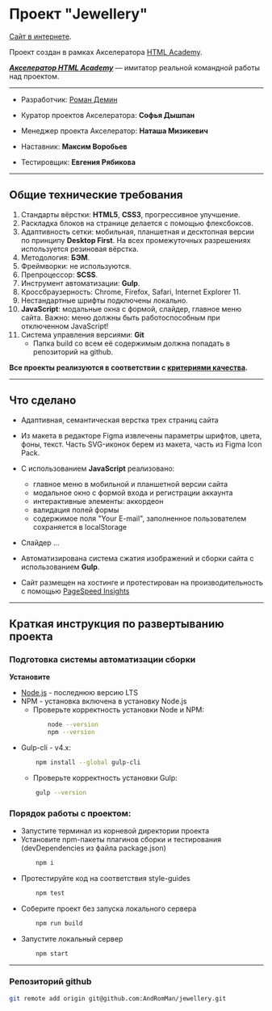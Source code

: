 # Проект "Jewellery"

  [Сайт в интернете](https://demindesign.ru/jewellery/).

Проект создан в рамках Акселератора [HTML Academy](https://htmlacademy.ru/about).

___[Акселератор HTML Academy](https://l.htmlacademy.ru/graduates#rec177038888)___ — имитатор реальной командной работы над проектом.

* * *
* Разработчик: [Роман Демин](https://htmlacademy.ru/profile/id219593)

* Куратор проектов Акселератора: **Софья Дышпан**
* Менеджер проекта Акселератор: **Наташа Мизикевич**
* Наставник: **Максим Воробьев**
* Тестировщик: **Евгения Рябикова**

* * *
## Общие технические требования

1. Стандарты вёрстки: **HTML5**, **CSS3**, прогрессивное улучшение.
2. Раскладка блоков на странице делается с помощью флексбоксов.
3. Адаптивность сетки: мобильная, планшетная и десктопная версии по принципу **Desktop First**.
На всех промежуточных разрешениях используется резиновая вёрстка.
4. Методология: **БЭМ**.
5. Фреймворки: не используются.
6. Препроцессор: **SCSS**.
7. Инструмент автоматизации: **Gulp**.
8. Кроссбраузерность: Chrome, Firefox, Safari, Internet Explorer 11.
9. Нестандартные шрифты подключены локально.
10. **JavaScript**: модальные окна с формой, слайдер, главное меню сайта. Важно: меню должны быть работоспособным при отключенном JavaScript!
12. Система управления версиями: **Git**
    * Папка build со всем её содержимым должна попадать в репозиторий на github.

**Все проекты реализуются в соответствии с [критериями качества](https://www.notion.so/3-eec24ee0d0fd44a6b69562df857f15b1).**

* * *
## Что сделано

* Адаптивная, семантическая верстка трех страниц сайта 
* Из макета в редакторе Figma извлечены параметры шрифтов, цвета, фоны, текст. Часть SVG-иконок берем из макета, часть из Figma Icon Pack.
* C использованием **JavaScript** реализовано:
  - главное меню в мобильной и планшетной версии сайта
  - модальное окно с формой входа и регистрации аккаунта
  - интерактивные элементы: аккордеон
  - валидация полей формы
  - содержимое поля "Your E-mail", заполненное пользователем сохраняется в localStorage

* Слайдер ...
* Автоматизирована система сжатия изображений и сборки сайта с использованием **Gulp**.
* Сайт размещен на хостинге и протестирован на производительность c помощью
 [PageSpeed Insights]()


* * *
## Краткая инструкция по развертыванию проекта

### Подготовка системы автоматизации сборки

**Установите**
  * [Node.js](https://nodejs.org/ru/) - последнюю версию LTS
  * NPM - установка включена в установку Node.js
    * Проверьте корректность установки Node и NPM:
        ```bash
            node --version
            npm --version
        ```
  * Gulp-cli - v4.x: 
    ```bash
        npm install --global gulp-cli
    ```
    * Проверьте корректность установки Gulp:
    ```bash
        gulp --version
    ```

### Порядок работы с проектом:
* Запустите терминал из корневой директории проекта
* Установите npm-пакеты плагинов сборки и тестирования (devDependencies из файла package.json) 
  ```bash
      npm i
  ```
* Протестируйте код на соответствия style-guides
  ```bash 
      npm test
  ```
* Соберите проект без запуска локального сервера
  ```bash
      npm run build
  ```
* Запустите локальный сервер
  ```bash
      npm start
  ```

* * *
### Репозиторий github
```bash
git remote add origin git@github.com:AndRomMan/jewellery.git
```

